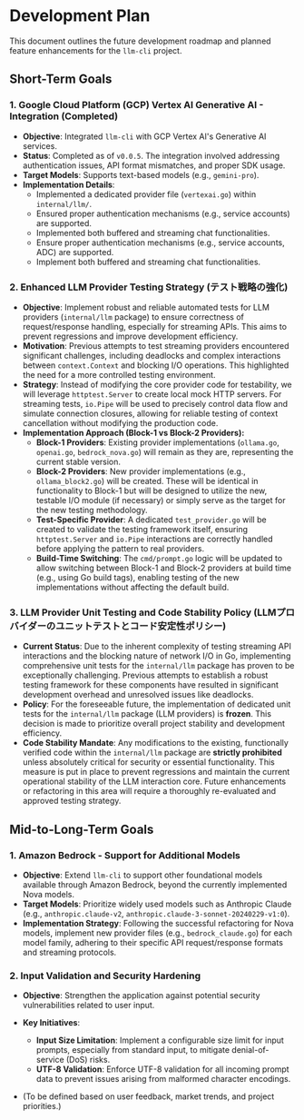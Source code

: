 # Development Plan

This document outlines the future development roadmap and planned feature enhancements for the `llm-cli` project.

## Short-Term Goals

### 1. Google Cloud Platform (GCP) Vertex AI Generative AI - Integration (Completed)

- **Objective**: Integrated `llm-cli` with GCP Vertex AI's Generative AI services.
- **Status**: Completed as of `v0.0.5`. The integration involved addressing authentication issues, API format mismatches, and proper SDK usage.
- **Target Models**: Supports text-based models (e.g., `gemini-pro`).
- **Implementation Details**: 
  - Implemented a dedicated provider file (`vertexai.go`) within `internal/llm/`.
  - Ensured proper authentication mechanisms (e.g., service accounts) are supported.
  - Implemented both buffered and streaming chat functionalities.
  - Ensure proper authentication mechanisms (e.g., service accounts, ADC) are supported.
  - Implement both buffered and streaming chat functionalities.

### 2. Enhanced LLM Provider Testing Strategy (テスト戦略の強化)

- **Objective**: Implement robust and reliable automated tests for LLM providers (`internal/llm` package) to ensure correctness of request/response handling, especially for streaming APIs. This aims to prevent regressions and improve development efficiency.
- **Motivation**: Previous attempts to test streaming providers encountered significant challenges, including deadlocks and complex interactions between `context.Context` and blocking I/O operations. This highlighted the need for a more controlled testing environment.
- **Strategy**: Instead of modifying the core provider code for testability, we will leverage `httptest.Server` to create local mock HTTP servers. For streaming tests, `io.Pipe` will be used to precisely control data flow and simulate connection closures, allowing for reliable testing of context cancellation without modifying the production code.
- **Implementation Approach (Block-1 vs Block-2 Providers):**
  - **Block-1 Providers**: Existing provider implementations (`ollama.go`, `openai.go`, `bedrock_nova.go`) will remain as they are, representing the current stable version.
  - **Block-2 Providers**: New provider implementations (e.g., `ollama_block2.go`) will be created. These will be identical in functionality to Block-1 but will be designed to utilize the new, testable I/O module (if necessary) or simply serve as the target for the new testing methodology.
  - **Test-Specific Provider**: A dedicated `test_provider.go` will be created to validate the testing framework itself, ensuring `httptest.Server` and `io.Pipe` interactions are correctly handled before applying the pattern to real providers.
  - **Build-Time Switching**: The `cmd/prompt.go` logic will be updated to allow switching between Block-1 and Block-2 providers at build time (e.g., using Go build tags), enabling testing of the new implementations without affecting the default build.

### 3. LLM Provider Unit Testing and Code Stability Policy (LLMプロバイダーのユニットテストとコード安定性ポリシー)

- **Current Status**: Due to the inherent complexity of testing streaming API interactions and the blocking nature of network I/O in Go, implementing comprehensive unit tests for the `internal/llm` package has proven to be exceptionally challenging. Previous attempts to establish a robust testing framework for these components have resulted in significant development overhead and unresolved issues like deadlocks.
- **Policy**: For the foreseeable future, the implementation of dedicated unit tests for the `internal/llm` package (LLM providers) is **frozen**. This decision is made to prioritize overall project stability and development efficiency.
- **Code Stability Mandate**: Any modifications to the existing, functionally verified code within the `internal/llm` package are **strictly prohibited** unless absolutely critical for security or essential functionality. This measure is put in place to prevent regressions and maintain the current operational stability of the LLM interaction core. Future enhancements or refactoring in this area will require a thoroughly re-evaluated and approved testing strategy.

## Mid-to-Long-Term Goals

### 1. Amazon Bedrock - Support for Additional Models

- **Objective**: Extend `llm-cli` to support other foundational models available through Amazon Bedrock, beyond the currently implemented Nova models.
- **Target Models**: Prioritize widely used models such as Anthropic Claude (e.g., `anthropic.claude-v2`, `anthropic.claude-3-sonnet-20240229-v1:0`).
- **Implementation Strategy**: Following the successful refactoring for Nova models, implement new provider files (e.g., `bedrock_claude.go`) for each model family, adhering to their specific API request/response formats and streaming protocols.

### 2. Input Validation and Security Hardening

- **Objective**: Strengthen the application against potential security vulnerabilities related to user input.
- **Key Initiatives**:
  - **Input Size Limitation**: Implement a configurable size limit for input prompts, especially from standard input, to mitigate denial-of-service (DoS) risks.
  - **UTF-8 Validation**: Enforce UTF-8 validation for all incoming prompt data to prevent issues arising from malformed character encodings.

- (To be defined based on user feedback, market trends, and project priorities.)